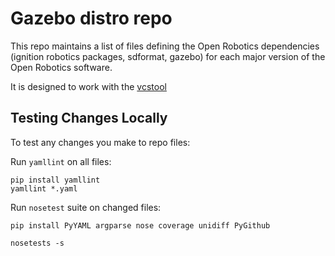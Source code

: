 # Gazebo distro repo #

This repo maintains a list of files defining the Open Robotics dependencies (ignition robotics packages, sdformat, gazebo) for each major version of the Open Robotics software.

It is designed to work with the [vcstool](https://github.com/dirk-thomas/vcstool)

## Testing Changes Locally

To test any changes you make to repo files:

Run `yamllint` on all files:

```
pip install yamllint
yamllint *.yaml
```

Run `nosetest` suite on changed files:

```
pip install PyYAML argparse nose coverage unidiff PyGithub

nosetests -s
```




